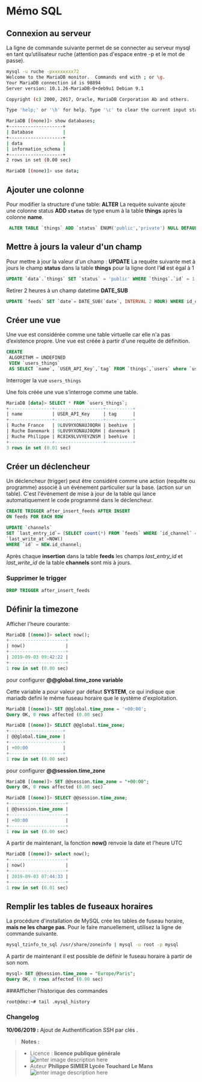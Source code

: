 ﻿# Mémo SQL

## Connexion au serveur

La ligne de commande suivante permet de se connecter au serveur mysql en tant qu’utilisateur ruche (attention pas d'espace entre -p et le mot de passe).
```bash
mysql -u ruche -pxxxxxxxx72
Welcome to the MariaDB monitor.  Commands end with ; or \g.
Your MariaDB connection id is 98894
Server version: 10.1.26-MariaDB-0+deb9u1 Debian 9.1

Copyright (c) 2000, 2017, Oracle, MariaDB Corporation Ab and others.

Type 'help;' or '\h' for help. Type '\c' to clear the current input statement.

MariaDB [(none)]> show databases;
+--------------------+
| Database           |
+--------------------+
| data               |
| information_schema |
+--------------------+
2 rows in set (0.00 sec)

MariaDB [(none)]> use data;

```

## Ajouter une colonne 

Pour modifier la structure d'une table:  **ALTER**
La requète suivante ajoute une colonne status  **ADD `status`** de type enum à la table **things** après la colonne **name**.
```sql
 ALTER TABLE `things` ADD `status` ENUM('public','private') NULL DEFAULT NULL AFTER `name`;
```
## Mettre à jours la valeur d'un champ
Pour mettre à jour la valeur d'un champ : **UPDATE**
La requête suivante met à jours le champ **status** dans la table **things** pour la ligne dont l'**id** est égal à 1
```sql
UPDATE `data`.`things` SET `status` = 'public' WHERE `things`.`id` = 1;
```
Retirer 2 heures à un champ datetime **DATE_SUB**
```sql
UPDATE `feeds` SET `date`= DATE_SUB(`date`, INTERVAL 2 HOUR) WHERE id_channel = 539387;
```


## Créer une vue
Une vue est considérée comme une table virtuelle car elle n'a pas d’existence propre.
Une vue est créée à partir d'une requête de définition. 
```sql
CREATE
 ALGORITHM = UNDEFINED
 VIEW `users_things`
 AS SELECT `name`, `USER_API_Key`,`tag` FROM `things`,`users` where `user_id`=`users`.id
```
Interroger la vue `users_things`

Une fois créée une vue s’interroge comme une table. 
```sql
MariaDB [data]> SELECT * FROM `users_things`;
+----------------+------------------+----------+
| name           | USER_API_Key     | tag      |
+----------------+------------------+----------+
| Ruche France   | 9L0V9YXONAUJ0QRH | beehive  |
| Ruche Danemark | 9L0V9YXONAUJ0QRH | danemark |
| Ruche Philippe | RC8IK9LVVYEYZNSM | beehive  |
+----------------+------------------+----------+
3 rows in set (0.01 sec)

```

## Créer un déclencheur

Un déclencheur (trigger) peut être considéré comme une action (requête ou programme) associé à un événement particulier sur la base. (action sur un table). C'est l'événement de mise à jour de la table qui lance automatiquement le code programmé dans le déclencheur.
```sql
CREATE TRIGGER after_insert_feeds AFTER INSERT
ON feeds FOR EACH ROW

UPDATE `channels` 
SET `last_entry_id`= (SELECT count(*) FROM `feeds` WHERE `id_channel` = NEW.id_channel) , 
`last_write_at`=NOW() 
WHERE `id` = NEW.id_channel;
```
Après chaque **insertion** dans la table **feeds** les champs *last_entry_id* et *last_write_id* de la table **channels** sont mis à jours.

### Supprimer le trigger
```sql
DROP TRIGGER after_insert_feeds
```

## Définir la timezone

Afficher l'heure courante:
```sql
MariaDB [(none)]> select now();
+---------------------+
| now()               |
+---------------------+
| 2019-09-03 09:42:22 |
+---------------------+
1 row in set (0.00 sec)
```
pour configurer **@@global.time_zone variable**

Cette variable a pour  valeur par défaut  **SYSTEM**, ce qui indique que mariadb defini le même fuseau horaire que le système d'exploitation. 
```sql
MariaDB [(none)]> SET @@global.time_zone = '+00:00';
Query OK, 0 rows affected (0.00 sec)

MariaDB [(none)]> SELECT @@global.time_zone;
+--------------------+
| @@global.time_zone |
+--------------------+
| +00:00             |
+--------------------+
1 row in set (0.00 sec)
```
pour configurer **@@session.time_zone**
```sql
MariaDB [(none)]> SET @@session.time_zone = "+00:00";
Query OK, 0 rows affected (0.00 sec)

MariaDB [(none)]> SELECT @@session.time_zone;
+---------------------+
| @@session.time_zone |
+---------------------+
| +00:00              |
+---------------------+
1 row in set (0.00 sec)
```
A partir de maintenant, la fonction **now()** renvoie la date et l'heure UTC
```sql
MariaDB [(none)]> select now();
+---------------------+
| now()               |
+---------------------+
| 2019-09-03 07:44:33 |
+---------------------+
1 row in set (0.01 sec)
```

## Remplir les tables de fuseaux horaires

La procédure d'installation de MySQL crée les tables de fuseau horaire, **mais ne les charge pas**. Pour le faire manuellement, utilisez la ligne de commande suivante.

```bash
mysql_tzinfo_to_sql /usr/share/zoneinfo | mysql -u root -p mysql
```
A partir de maintenant il est possible de définir le fuseau horaire à partir de son nom.
```sql
mysql> SET @@session.time_zone = "Europe/Paris";
Query OK, 0 rows affected (0.00 sec)
```


###Afficher l'historique des commandes
```
root@dmz:~# tail .mysql_history
```

### Changelog

 **10/06/2019 :** Ajout de Authentification SSH par clés . 
 
 
> **Notes :**


> - Licence : **licence publique générale** ![enter image description here](https://img.shields.io/badge/licence-GPL-green.svg)
> - Auteur **Philippe SIMIER Lycée Touchard Le Mans**
>  ![enter image description here](https://img.shields.io/badge/built-passing-green.svg)
<!-- TOOLBOX 

Génération des badges : https://shields.io/
Génération de ce fichier : https://stackedit.io/editor#
https://docplayer.fr/15188945-Le-traitement-d-images-avec-opencv.html


